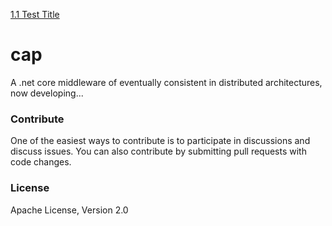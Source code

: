 [1.1 Test Title](#test-title)
# cap
  
A .net core middleware of eventually consistent in distributed architectures, now developing...

### Contribute

One of the easiest ways to contribute is to participate in discussions and discuss issues. You can also contribute by submitting pull requests with code changes.

### License

Apache License, Version 2.0
